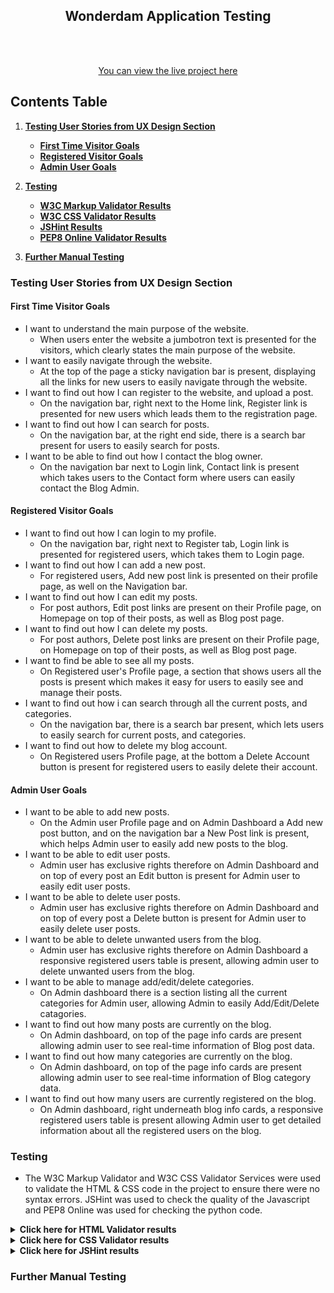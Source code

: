 <h2 align="center">
 Wonderdam Application Testing
</h2>

<div align="center">


<br><br>

[You can view the live project here](https://wonderdam.herokuapp.com/homepage)

</div>


## Contents Table

1. [**Testing User Stories from UX Design Section**](#user-stories)
    - [**First Time Visitor Goals**](#first-time-visitor-goals)
    - [**Registered Visitor Goals**](#registered-visitor-goals)
    - [**Admin User Goals**](#admin-user-goals)

2. [**Testing**](#testing)
    - [**W3C Markup Validator Results**](#html-validator-results)
    - [**W3C CSS Validator Results**](#html-validator-results)
    - [**JSHint Results**](#jshint-results)
    - [**PEP8 Online Validator Results**](#pep8-validator-results)

3. [**Further Manual Testing**](#further-manual-testing)





### Testing User Stories from UX Design Section

#### First Time Visitor Goals

* I want to understand the main purpose of the website.
    - When users enter the website a jumbotron text is presented for the visitors, which clearly states the main purpose of the website.
* I want to easily navigate through the website.
    - At the top of the page a sticky navigation bar is present, displaying all the links for new users to easily navigate through the website.
* I want to find out how I can register to the website, and upload a post.
    - On the navigation bar, right next to the Home link, Register link is presented for new users which leads them to the registration page. 
* I want to find out how I can search for posts.
    - On the navigation bar, at the right end side, there is a search bar present for users to easily search for posts.
* I want to be able to find out how I contact the blog owner.
    - On the navigation bar next to Login link, Contact link is present which takes users to the Contact form where users can easily contact the Blog Admin.



#### Registered Visitor Goals

* I want to find out how I can login to my profile.
    - On the navigation bar, right next to Register tab, Login link is presented for registered users, which takes them to Login page.
* I want to find out how I can add a new post.
    - For registered users, Add new post link is presented on their profile page, as well on the Navigation bar.
* I want to find out how I can edit my posts.
    - For post authors, Edit post links are present on their Profile page, on Homepage on top of their posts, as well as Blog post page.
* I want to find out how I can delete my posts.
    - For post authors, Delete post links are present on their Profile page, on Homepage on top of their posts, as well as Blog post page.
* I want to find be able to see all my posts.
    - On Registered user's Profile page, a section that shows users all the posts is present which makes it easy for users to easily see and manage their posts.
* I want to find out how i can search through all the current posts, and categories.
    - On the navigation bar, there is a search bar present, which lets users to easily search for current posts, and categories.
* I want to find out how to delete my blog account.
    - On Registered users Profile page, at the bottom a Delete Account button is present for registered users to easily delete their account.

#### Admin User Goals

* I want to be able to add new posts.
    - On the Admin user Profile page and on Admin Dashboard a Add new post button, and on the navigation bar a New Post link is present, which helps Admin user to easily add new posts to the blog.
* I want to be able to edit user posts.
    - Admin user has exclusive rights therefore on Admin Dashboard and on top of every post an Edit button is present for Admin user to easily edit user posts.
* I want to be able to delete user posts.
    - Admin user has exclusive rights therefore on Admin Dashboard and on top of every post a Delete button is present for Admin user to easily delete user posts.
* I want to be able to delete unwanted users from the blog.
    - Admin user has exclusive rights therefore on Admin Dashboard a responsive registered users table is present, allowing admin user to delete unwanted users from the blog.
* I want to be able to manage add/edit/delete categories.
    - On Admin dashboard there is a section listing all the current categories for Admin user, allowing Admin to easily Add/Edit/Delete catagories.
* I want to find out how many posts are currently on the blog.
    - On Admin dashboard, on top of the page info cards are present allowing admin user to see real-time information of Blog post data.
* I want to find out how many categories are currently on the blog.
    - On Admin dashboard, on top of the page info cards are present allowing admin user to see real-time information of Blog category data.
* I want to find out how many users are currently registered on the blog.
    - On Admin dashboard, right underneath blog info cards, a responsive registered users table is present allowing Admin user to get detailed information about all the registered users on the blog.

### Testing

- The W3C Markup Validator and W3C CSS Validator Services were used to validate the HTML & CSS code in the project to ensure there were no syntax errors. JSHint was used to check the quality of the Javascript and PEP8 Online was used for checking the python code.

<details><summary><b>Click here for HTML Validator results</b></summary>

- __Homepage__
<p align="center">
  <img src="https://github.com/yigitaksoy/Wonderdam/blob/master/documentation/html-validator-results/homepage-validator-result.png" >
</p>

- __Login__
<p align="center">
  <img src="https://github.com/yigitaksoy/Wonderdam/blob/master/documentation/html-validator-results/login-validator-result.png" >
</p>

- __Register__
<p align="center">
  <img src="https://github.com/yigitaksoy/Wonderdam/blob/master/documentation/html-validator-results/register-validator-result.png" >
</p>

- __Contact__
<p align="center">
  <img src="https://github.com/yigitaksoy/Wonderdam/blob/master/documentation/html-validator-results/contact-validator-result.png" >
</p>

- __Profile__
<p align="center">
  <img src="https://github.com/yigitaksoy/Wonderdam/blob/master/documentation/html-validator-results/profile-validator-results.png" >
</p>

- __Add Post__
<p align="center">
  <img src="https://github.com/yigitaksoy/Wonderdam/blob/master/documentation/html-validator-results/add-post-validator-result.png" >
</p>

- __Blog Post__
<p align="center">
  <img src="https://github.com/yigitaksoy/Wonderdam/blob/master/documentation/html-validator-results/blog-post-validator-results.png" >
</p>

- __Edit Post__
<p align="center">
  <img src="https://github.com/yigitaksoy/Wonderdam/blob/master/documentation/html-validator-results/edit-post-validator-result.png" >
</p>

- __Admin Dashboard__
<p align="center">
  <img src="https://github.com/yigitaksoy/Wonderdam/blob/master/documentation/html-validator-results/dashboard-validator-result.png" >
</p>

- __Add Category__
<p align="center">
  <img src="https://github.com/yigitaksoy/Wonderdam/blob/master/documentation/html-validator-results/add-category-validator-results.png" >
</p>

- __Edit Category__
<p align="center">
  <img src="https://github.com/yigitaksoy/Wonderdam/blob/master/documentation/html-validator-results/edit-category-validator-results.png" >
</p>

- __Error 404__
<p align="center">
  <img src="https://github.com/yigitaksoy/Wonderdam/blob/master/documentation/html-validator-results/error-404-validator-result.png" >
</p>

- __Error 500__
<p align="center">
  <img src="https://github.com/yigitaksoy/Wonderdam/blob/master/documentation/html-validator-results/error-500-validator-result.png" >
</p>

</details>

<details><summary><b>Click here for CSS Validator results</b></summary>

- __CSS Validator Results__
<p align="center">
  <img src="https://github.com/yigitaksoy/Wonderdam/blob/master/documentation/css-validator-results/css-validator-results.png" >
</p>
</details>

<details><summary><b>Click here for JSHint results</b></summary>

- __JSHint Results__
<p align="center">
  <img src="https://github.com/yigitaksoy/Wonderdam/blob/master/documentation/jshint-results/jshint-results.png" >
</p>
</details>

### Further Manual Testing